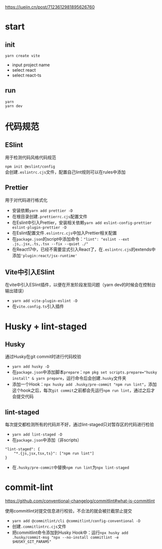 https://juejin.cn/post/7123612981895626760

# start

## init

`yarn create vite`  
+ input project name
+ select react
+ select react-ts

## run
`yarn`  
`yarn dev`

# 代码规范

## ESlint

用于检测代码风格代码规范

`npm init @eslint/config`  
会创建`.eslintrc.cjs`文件，配置自己lint规则可以在rules中添加

## Prettier

用于对代码进行格式化

+ 安装依赖`yarn add prettier -D`
+ 在根目录创建`.prettierrc.cjs`配置文件
+ 在Eslint中引入Prettier，安装相关依赖`yarn add eslint-config-prettier eslint-plugin-prettier -D`
+ 在Eslint配置文件`.eslintrc.cjs`中加入Prettier相关配置
+ 在`package.json`的script中添加命令：`"lint": "eslint --ext .js,.jsx,.ts,.tsx --fix --quiet ./"`
+ 在React17中，已经不需要显式引入React了，在`.eslintrc.cjs`的extends中添加`'plugin:react/jsx-runtime'`

## Vite中引入ESlint

在vite中引入ESlint插件，以便在开发阶段发现问题（yarn dev的时候会在控制台输出错误）

+ `yarn add vite-plugin-eslint -D`
+ 在`vite.config.ts`引入插件

# Husky + lint-staged

## Husky

通过Husky在git commit时进行代码校验

+ `yarn add husky -D`
+ 在`package.json`中添加脚本`prepare`：`npm pkg set scripts.prepare="husky install" & yarn prepare`，运行命令后会创建`.husky`文件夹
+ 添加一个Hook：`npx husky add .husky/pre-commit "npm run lint"`，添加这个hook之后，每次`git commit`之前都会先运行`npm run lint`，通过之后才会提交代码

## lint-staged

每次提交都检测所有的代码并不好，通过lint-staged只对暂存区的代码进行检验

+ `yarn add lint-staged -D`
+ 在`package.json`中添加（非scripts）
```
"lint-staged": {
    "*.{js,jsx,tsx,ts}": ["npm run lint"]
}
```
+ 在`.husky/pre-commit`中替换`npm run lint`为`npx lint-staged`

# commit-lint

https://github.com/conventional-changelog/commitlint#what-is-commitlint

使用commitlint对提交信息进行校验，不合法的就会被拦截禁止提交

+ `yarn add @commitlint/cli @commitlint/config-conventional -D`
+ 创建`.commitlintrc.cjs`文件
+ 把commitlint命令添加到Husky Hook中：运行`npx husky add .husky/commit-msg "npx --no-install commitlint -e $HUSKY_GIT_PARAMS"`